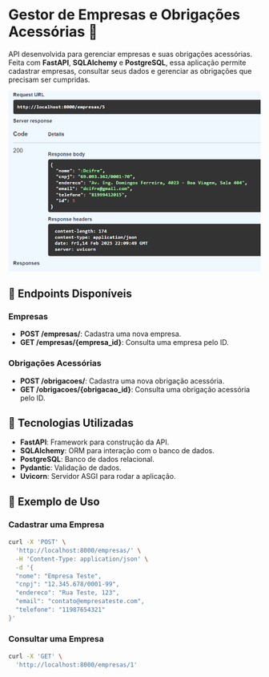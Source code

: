 # Gestor de Empresas e Obrigações Acessórias 🚀

API desenvolvida para gerenciar empresas e suas obrigações acessórias. Feita com **FastAPI**, **SQLAlchemy** e **PostgreSQL**, essa aplicação permite cadastrar empresas, consultar seus dados e gerenciar as obrigações que precisam ser cumpridas.

![print exemplo](screenshot.png)

## 🚀 Endpoints Disponíveis

### Empresas
- **POST /empresas/**: Cadastra uma nova empresa.
- **GET /empresas/{empresa_id}**: Consulta uma empresa pelo ID.

### Obrigações Acessórias
- **POST /obrigacoes/**: Cadastra uma nova obrigação acessória.
- **GET /obrigacoes/{obrigacao_id}**: Consulta uma obrigação acessória pelo ID.


## 🧰 Tecnologias Utilizadas

- **FastAPI**: Framework para construção da API.
- **SQLAlchemy**: ORM para interação com o banco de dados.
- **PostgreSQL**: Banco de dados relacional.
- **Pydantic**: Validação de dados.
- **Uvicorn**: Servidor ASGI para rodar a aplicação.


## 📝 Exemplo de Uso

### Cadastrar uma Empresa 
```bash
curl -X 'POST' \
  'http://localhost:8000/empresas/' \
  -H 'Content-Type: application/json' \
  -d '{
  "nome": "Empresa Teste",
  "cnpj": "12.345.678/0001-99",
  "endereco": "Rua Teste, 123",
  "email": "contato@empresateste.com",
  "telefone": "11987654321"
}'
```

### Consultar uma Empresa
```bash
curl -X 'GET' \
  'http://localhost:8000/empresas/1'

